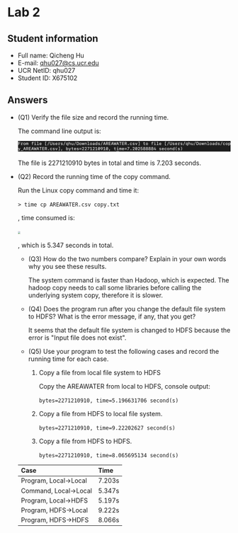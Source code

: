 # Lab 2

## Student information
* Full name: Qicheng Hu
* E-mail: qhu027@cs.ucr.edu
* UCR NetID: qhu027
* Student ID: X675102

## Answers

* (Q1) Verify the file size and record the running time.

  The command line output is:
  
  <img src="LabImage\Lab2P1.png" style="zoom:50%;" />
  
  The file is 2271210910 bytes in total and time is 7.203 seconds.
  
  
  
* (Q2) Record the running time of the copy command.
  
  Run the Linux copy command and time it: 
  
  ```> time cp AREAWATER.csv copy.txt ```
  
  , time consumed is:
  
  <img src="LabImage\Lab2P2.png" style="zoom:33%;" />
  
  , which is 5.347 seconds in total.
  
  
  
  * (Q3) How do the two numbers compare? Explain in your own words why you see these results.
  
    The system command is faster than Hadoop, which is expected. The hadoop copy needs to call some libraries before calling the underlying system copy, therefore it is slower.
  
  
  
  * (Q4) Does the program run after you change the default file system to HDFS? What is the error message, if any, that you get?
  
    It seems that the default file system is changed to HDFS because the error is "Input file does not exist".
  
    
  
  * (Q5) Use your program to test the following cases and record the running time for each case.
  
    1. Copy a file from local file system to HDFS
  
       Copy the AREAWATER from local to HDFS, console output:
  
       ```bytes=2271210910, time=5.196631706 second(s)```
  
    2. Copy a file from HDFS to local file system.
  
       ```bytes=2271210910, time=9.22202627 second(s)```
  
    3. Copy a file from HDFS to HDFS.
  
       ```bytes=2271210910, time=8.065695134 second(s)```
  
  
  
  
  
  | Case                  | Time   |
  | --------------------- | ------ |
  | Program, Local->Local | 7.203s |
  | Command, Local->Local | 5.347s |
  | Program, Local->HDFS  | 5.197s |
  | Program, HDFS->Local  | 9.222s |
  | Program, HDFS->HDFS   | 8.066s |
  
  
  
   
  
  
  
  
  
  
